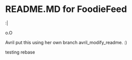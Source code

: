 # README.MD for FoodieFeed

:|

o.O

Avril put this using her own branch
avril_modify_readme. :)

testing rebase



